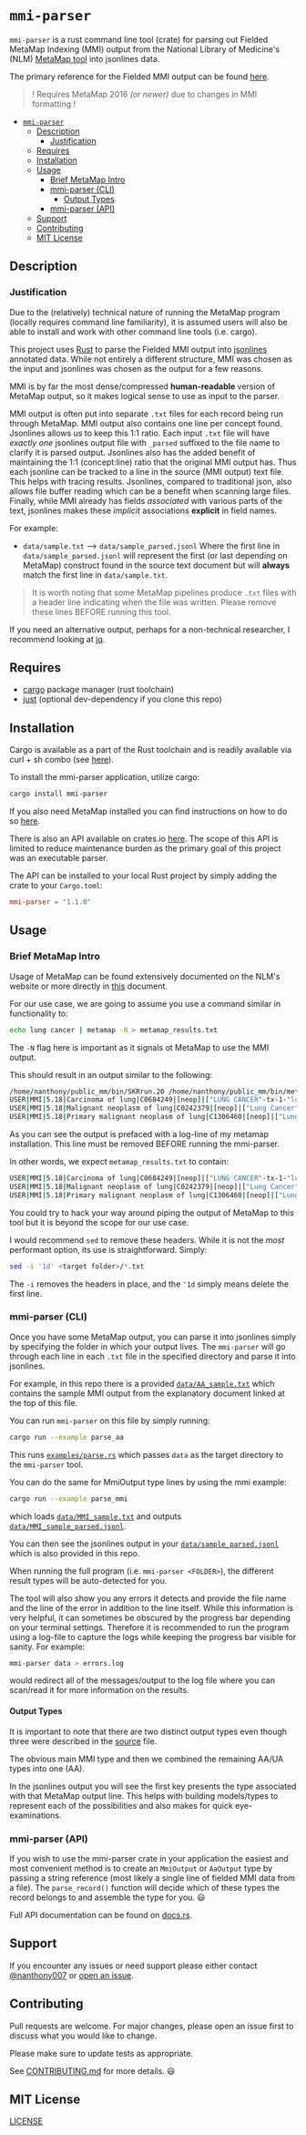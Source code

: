 # `mmi-parser`

`mmi-parser` is a rust command line tool (crate) for parsing out Fielded MetaMap Indexing (MMI) output from the National Library of Medicine's (NLM) [MetaMap tool](https://lhncbc.nlm.nih.gov/ii/tools/MetaMap.html) into jsonlines data.

The primary reference for the Fielded MMI output can be found [here](https://lhncbc.nlm.nih.gov/ii/tools/MetaMap/Docs/MMI_Output_2016.pdf).

> ! Requires MetaMap 2016 _(or newer)_ due to changes in MMI formatting !

- [`mmi-parser`](#mmi-parser)
  - [Description](#description)
    - [Justification](#justification)
  - [Requires](#requires)
  - [Installation](#installation)
  - [Usage](#usage)
    - [Brief MetaMap Intro](#brief-metamap-intro)
    - [mmi-parser (CLI)](#mmi-parser-cli)
      - [Output Types](#output-types)
    - [mmi-parser (API)](#mmi-parser-api)
  - [Support](#support)
  - [Contributing](#contributing)
  - [MIT License](#mit-license)

## Description

### Justification

Due to the (relatively) technical nature of running the MetaMap program (locally requires command line familiarity), it is assumed users will also be able to install and work with other command line tools (i.e. cargo).

This project uses [Rust](https://www.rust-lang.org) to parse the Fielded MMI output into
[jsonlines](https://jsonlines.org) annotated data. While not entirely a different structure, MMI was chosen as the input and jsonlines was chosen as the output for a few reasons.

MMI is by far the most dense/compressed **human-readable** version of MetaMap output, so it makes logical sense to use as input to the parser.

MMI output is often put into separate `.txt` files for each record being run through MetaMap. MMI output also contains one line per concept found. Jsonlines allows us to keep this 1:1 ratio. Each input `.txt` file will have _exactly one_ jsonlines output file with `_parsed` suffixed to the file name to clarify it is parsed output. Jsonlines also has the added benefit of maintaining the 1:1 (concept:line) ratio that the original MMI output has. Thus each jsonline can be tracked to a line in the source (MMI output) text file. This helps with tracing results. Jsonlines, compared to traditional json, also allows file buffer reading which can be a benefit when scanning large files. Finally, while MMI already has fields _associated_ with various parts of the text, jsonlines makes these _implicit_ associations **explicit** in field names.

For example:

- `data/sample.txt` --> `data/sample_parsed.jsonl`
  Where the first line in `data/sample_parsed.jsonl` will represent the first (or last depending on MetaMap) construct found in the source text document but will **always** match the first line in `data/sample.txt`.

> It is worth noting that some MetaMap pipelines produce `.txt` files with a header line indicating when the file was written. Please remove these lines BEFORE running this tool.

If you need an alternative output, perhaps for a non-technical researcher, I recommend looking at [jq](https://stedolan.github.io/jq/).

## Requires

- [cargo](https://doc.rust-lang.org/cargo/getting-started/installation.html) package manager (rust toolchain)
- [just](https://github.com/casey/just) (optional dev-dependency if you clone this repo)

## Installation

Cargo is available as a part of the Rust toolchain and is readily available via curl + sh combo (see [here](https://doc.rust-lang.org/cargo/getting-started/installation.html)).

To install the mmi-parser application, utilize cargo:

```bash
cargo install mmi-parser
```

If you also need MetaMap installed you can find instructions on how to do so [here](https://lhncbc.nlm.nih.gov/ii/tools/MetaMap/documentation/Installation.html).

There is also an API available on crates.io [here](https://crates.io/crates/mmi-parser). The scope of this API is limited to reduce maintenance burden as the primary goal of this project was an executable parser.

The API can be installed to your local Rust project by simply adding the crate to your `Cargo.toml`:

```toml
mmi-parser = "1.1.0"
```

## Usage

### Brief MetaMap Intro

Usage of MetaMap can be found extensively documented on the NLM's website or more directly in [this](https://lhncbc.nlm.nih.gov/ii/tools/MetaMap/Docs/MM_2016_Usage.pdf) document.

For our use case, we are going to assume you use a command similar in functionality to:

```bash
echo lung cancer | metamap -N > metamap_results.txt
```

The `-N` flag here is important as it signals ot MetaMap to use the MMI output.

This should result in an output similar to the following:

```bash
/home/nanthony/public_mm/bin/SKRrun.20 /home/nanthony/public_mm/bin/metamap20.BINARY.Linux --lexicon db -Z 2020AA -N
USER|MMI|5.18|Carcinoma of lung|C0684249|[neop]|["LUNG CANCER"-tx-1-"lung cancer"-noun-0]|TX|0/11|
USER|MMI|5.18|Malignant neoplasm of lung|C0242379|[neop]|["Lung Cancer"-tx-1-"lung cancer"-noun-0]|TX|0/11|
USER|MMI|5.18|Primary malignant neoplasm of lung|C1306460|[neop]|["Lung cancer"-tx-1-"lung cancer"-noun-0]|TX|0/1
```

As you can see the output is prefaced with a log-line of my metamap installation. This line must be removed BEFORE running the mmi-parser.

In other words, we expect `metamap_results.txt` to contain:

```bash
USER|MMI|5.18|Carcinoma of lung|C0684249|[neop]|["LUNG CANCER"-tx-1-"lung cancer"-noun-0]|TX|0/11|
USER|MMI|5.18|Malignant neoplasm of lung|C0242379|[neop]|["Lung Cancer"-tx-1-"lung cancer"-noun-0]|TX|0/11|
USER|MMI|5.18|Primary malignant neoplasm of lung|C1306460|[neop]|["Lung cancer"-tx-1-"lung cancer"-noun-0]|TX|0/11|
```

You could try to hack your way around piping the output of MetaMap to this tool but it is beyond the scope for our use case.

I would recommend `sed` to remove these headers. While it is not the _most_ performant option, its use is straightforward. Simply:

```bash
sed -i '1d' <target folder>/*.txt
```

The `-i` removes the headers in place, and the `'1d` simply means delete the first line.

### mmi-parser (CLI)

Once you have some MetaMap output, you can parse it into jsonlines simply by specifying the folder in which your output lives. The `mmi-parser` will go through each line in each `.txt` file in the specified directory and parse it into jsonlines.

For example, in this repo there is a provided [`data/AA_sample.txt`](data/AA_sample.txt) which contains the sample MMI output from the explanatory document linked at the top of this file.

You can run `mmi-parser` on this file by simply running:

```bash
cargo run --example parse_aa
```

This runs [`examples/parse.rs`](examples/parse_aa.rs) which passes `data` as the target directory to the `mmi-parser` tool.

You can do the same for MmiOutput type lines by using the mmi example:

```bash
cargo run --example parse_mmi
```

which loads [`data/MMI_sample.txt`](data/MMI_sample.txt) and outputs [`data/MMI_sample_parsed.jsonl`](data/MMI_sample_parsed.jsonl).

You can then see the jsonlines output in your [`data/sample_parsed.jsonl`](data/AA_sample_parsed.jsonl) which is also provided in this repo.

When running the full program (i.e. `mmi-parser <FOLDER>`), the different result types will be auto-detected for you.

The tool will also show you any errors it detects and provide the file name and the line of the error in addition to the line itself. While this information
is very helpful, it can sometimes be obscured by the progress bar depending on your terminal settings. Therefore it is recommended to run the program using a log-file
to capture the logs while keeping the progress bar visible for sanity. For example:

```bash
mmi-parser data > errors.log
```

would redirect all of the messages/output to the log file where you can scan/read it for more information on the results.

#### Output Types

It is important to note that there are two distinct output types even though three were described in the [source](https://lhncbc.nlm.nih.gov/ii/tools/MetaMap/Docs/MMI_Output_2016.pdf) file.

The obvious main MMI type and then we combined the remaining AA/UA types into one (AA).

In the jsonlines output you will see the first key presents the type associated with
that MetaMap output line. This helps with building models/types to represent each of
the possibilities and also makes for quick eye-examinations.

### mmi-parser (API)

If you wish to use the mmi-parser crate in your application the easiest and most convenient method is to create an `MmiOutput` or `AaOutput` type by passing a string reference (most likely a single line of fielded MMI data from a file). The `parse_record()` function will decide which of these types the record belongs to and assemble the type for you. 😃

Full API documentation can be found on [docs.rs](https://docs.rs/mmi-parser/latest/mmi_parser/).

## Support

If you encounter any issues or need support please either contact [@nanthony007](<[github.com/](https://github.com/nanthony007)>) or [open an issue](https://github.com/UK-IPOP/mmi-parser-rs/issues/new).

## Contributing

Pull requests are welcome. For major changes, please open an issue first to discuss what you would like to change.

Please make sure to update tests as appropriate.

See [CONTRIBUTING.md](CONTRIBUTING.md) for more details. 😃

## MIT License

[LICENSE](LICENSE)
